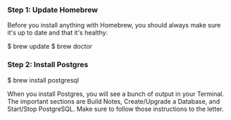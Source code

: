 ### Step 1: Update Homebrew

Before you install anything with Homebrew, you should always make sure it's up to date and that it's healthy:

$ brew update
$ brew doctor

### Step 2: Install Postgres

$ brew install postgresql

When you install Postgres, you will see a bunch of output in your Terminal. The important sections are Build Notes, Create/Upgrade a Database, and Start/Stop PostgreSQL. Make sure to follow those instructions to the letter.

